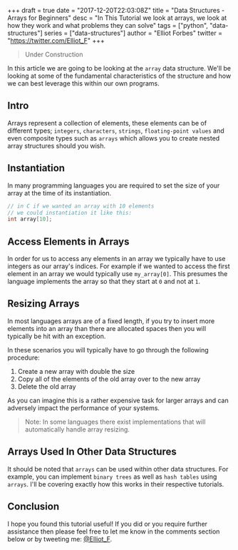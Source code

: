 +++
draft = true
date = "2017-12-20T22:03:08Z"
title = "Data Structures - Arrays for Beginners"
desc = "In This Tutorial we look at arrays, we look at how they work and what problems they can solve"
tags = ["python", "data-structures"]
series = ["data-structures"]
author = "Elliot Forbes"
twitter = "https://twitter.com/Elliot_F"
+++

> Under Construction

In this article we are going to be looking at the `array` data structure. We'll be looking at some of the fundamental characteristics of the structure and how we can best leverage this within our own programs.

## Intro

Arrays represent a collection of elements, these elements can be of different types; `integers`, `characters`, `strings`, `floating-point values` and even composite types such as `arrays` which allows you to create nested array structures should you wish. 

## Instantiation

In many programming languages you are required to set the size of your array at the time of its instantiation. 

```c
// in C if we wanted an array with 10 elements
// we could instantiation it like this:
int array[10];
```

## Access Elements in Arrays

In order for us to access any elements in an array we typically have to use integers as our array's indices. For example if we wanted to access the first element in an array we would typically use `my_array[0]`. This presumes the language implements the array so that they start at `0` and not at `1`.

## Resizing Arrays

In most languages arrays are of a fixed length, if you try to insert more elements into an array than there are allocated spaces then you will typically be hit with an exception.

In these scenarios you will typically have to go through the following procedure:

1. Create a new array with double the size
1. Copy all of the elements of the old array over to the new array
1. Delete the old array

As you can imagine this is a rather expensive task for larger arrays and can adversely impact the performance of your systems. 

> Note: In some languages there exist implementations that will automatically handle array resizing. 

## Arrays Used In Other Data Structures

It should be noted that `arrays` can be used within other data structures. For example, you can implement `binary trees` as well as `hash tables` using `arrays`. I'll be covering exactly how this works in their respective tutorials.

## Conclusion

I hope you found this tutorial useful! If you did or you require further assistance then please feel free to let me know in the comments section below or by tweeting me: [@Elliot_F](https://twitter.com/elliot_f).